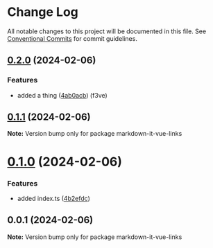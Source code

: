 # Change Log

All notable changes to this project will be documented in this file.
See [Conventional Commits](https://conventionalcommits.org) for commit guidelines.

## [0.2.0](https://github.com/f3ve/markdown-it-plugins/compare/v0.1.1...v0.2.0) (2024-02-06)

### Features

- added a thing ([4ab0acb](https://github.com/f3ve/markdown-it-plugins/commit/4ab0acbc15e4d6f38859ab629cfefa04cf1a9b10)) (f3ve)

## [0.1.1](https://github.com/f3ve/markdown-it-plugins/compare/v0.1.0...v0.1.1) (2024-02-06)

**Note:** Version bump only for package markdown-it-vue-links

# [0.1.0](https://github.com/f3ve/markdown-it-plugins/compare/v0.0.1...v0.1.0) (2024-02-06)

### Features

- added index.ts ([4b2efdc](https://github.com/f3ve/markdown-it-plugins/commit/4b2efdc7366ac8696de9215c44e3c04652a49a00))

## 0.0.1 (2024-02-06)

**Note:** Version bump only for package markdown-it-vue-links
